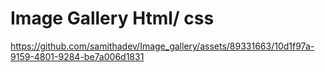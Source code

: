 # Image Gallery Html/ css

https://github.com/samithadev/Image_gallery/assets/89331663/10d1f97a-9159-4801-9284-be7a006d1831
